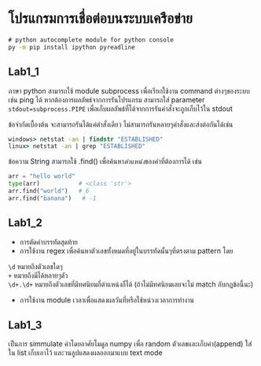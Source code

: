 # โปรแกรมการเชื่อต่อบนระบบเครือข่าย

``` cmd
# python autocomplete module for python console
py -m pip install ipython pyreadline
```

## Lab1_1

ภาษา python สามารถใช้ module subprocess เพื่อเรียกใช้งาน command ต่างๆของระบบเช่น ping ได้
หากต้องการผลลัพธ์จากการรันโปรแกรม สามารถใส่ parameter `stdout=subprocess.PIPE`
เพื่อเก็บผลลัพธ์ที่ได้จากการรันคำสั่งจะถูกเก็บไว้ใน stdout

ข้อจำกัดเบื้องต้น จะสามารถรันได้แค่ตำสั่งเดียว ไม่สามารถรันหลายๆคำสั่งและส่งต่อกันได้เช่น

``` cmd
windows> netstat -an | findstr "ESTABLISHED"
linux> netstat -an | grep "ESTABLISHED"
```

ข้อความ String สามารถใช้ .find() เพื่อค้นหา*ตำแหน่ง*ของคำที่ต้องการได้ เช่น

``` python
arr = "hello world"
type(arr)           # <class 'str'>
arr.find("world")   # ุ6
arr.find("banana")   # -1
```

## Lab1_2

- การตัดคำบรรทัดสุดท้าย
- การใช้งาน regex เพื่อค้นหาตัวเลขทั้งหมดที่อยู่ในบรรทัดนั้นๆที่ตรงตาม pattern โดย

`\d` หมายถึงตัวเลขใดๆ  
`+` หมายถึงมีได้หลายๆตัว  
`\d+.\d+` หมายถึงตัวเลขที่มีทศนิยมกี่ตำแหน่งก็ได้ (ถ้าไม่มีทศนิยมเลยจะไม่ match กับกฏข้อนี้นะ) 

- การใช้งาน module เวลาเพื่อแสดงผลวันที่หรือใช้หน่วงเวลาการทำงาน

## Lab1_3

เป็นการ simmulate ค่าโดยอาศัยโมดูล numpy เพื่อ random ตัวเลขและเก็บค่า(append) ใส่ใน list เก็บเอาไว้ และวนลูปแสดงผลออกมาแบบ text mode

